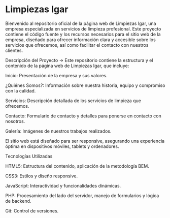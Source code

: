 # Limpiezas Igar

Bienvenido al repositorio oficial de la página web de Limpiezas Igar, una empresa especializada en servicios de limpieza profesional. Este proyecto contiene el código fuente y los recursos necesarios para el sitio web de la empresa, diseñado para ofrecer información clara y accesible sobre los servicios que ofrecemos, así como facilitar el contacto con nuestros clientes.

Descripción del Proyecto ->
Este repositorio contiene la estructura y el contenido de la página web de Limpiezas Igar, que incluye:

Inicio: Presentación de la empresa y sus valores.

¿Quiénes Somos?: Información sobre nuestra historia, equipo y compromiso con la calidad.

Servicios: Descripción detallada de los servicios de limpieza que ofrecemos.

Contacto: Formulario de contacto y detalles para ponerse en contacto con nosotros.

Galería: Imágenes de nuestros trabajos realizados.

El sitio web está diseñado para ser responsive, asegurando una experiencia óptima en dispositivos móviles, tablets y ordenadores.

Tecnologías Utilizadas

HTML5: Estructura del contenido, aplicación de la metodología BEM.

CSS3: Estilos y diseño responsive.

JavaScript: Interactividad y funcionalidades dinámicas.

PHP: Procesamiento del lado del servidor, manejo de formularios y lógica de backend.

Git: Control de versiones.
